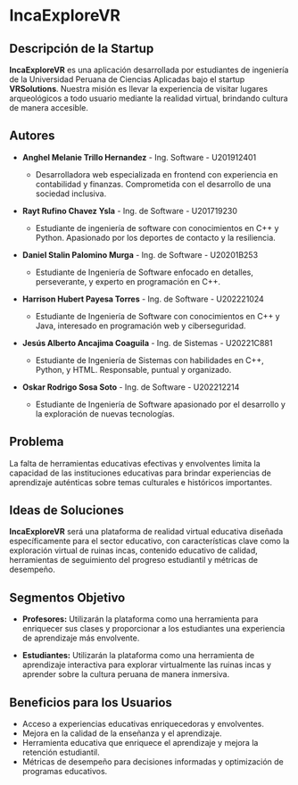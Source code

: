 # IncaExploreVR

## Descripción de la Startup

**IncaExploreVR** es una aplicación desarrollada por estudiantes de ingeniería de la Universidad Peruana de Ciencias Aplicadas bajo el startup **VRSolutions**. Nuestra misión es llevar la experiencia de visitar lugares arqueológicos a todo usuario mediante la realidad virtual, brindando cultura de manera accesible.

## Autores

- **Anghel Melanie Trillo Hernandez** - Ing. Software - U201912401
  - Desarrolladora web especializada en frontend con experiencia en contabilidad y finanzas. Comprometida con el desarrollo de una sociedad inclusiva.

- **Rayt Rufino Chavez Ysla** - Ing. de Software - U201719230
  - Estudiante de ingeniería de software con conocimientos en C++ y Python. Apasionado por los deportes de contacto y la resiliencia.

- **Daniel Stalin Palomino Murga** - Ing. de Software - U20201B253
  - Estudiante de Ingeniería de Software enfocado en detalles, perseverante, y experto en programación en C++.

- **Harrison Hubert Payesa Torres** - Ing. de Software - U202221024
  - Estudiante de Ingeniería de Software con conocimientos en C++ y Java, interesado en programación web y ciberseguridad.

- **Jesús Alberto Ancajima Coaguila** - Ing. de Sistemas - U20221C881
  - Estudiante de Ingeniería de Sistemas con habilidades en C++, Python, y HTML. Responsable, puntual y organizado.

- **Oskar Rodrigo Sosa Soto** - Ing. de Software - U202212214
  - Estudiante de Ingeniería de Software apasionado por el desarrollo y la exploración de nuevas tecnologías.


## Problema

La falta de herramientas educativas efectivas y envolventes limita la capacidad de las instituciones educativas para brindar experiencias de aprendizaje auténticas sobre temas culturales e históricos importantes.

## Ideas de Soluciones

**IncaExploreVR** será una plataforma de realidad virtual educativa diseñada específicamente para el sector educativo, con características clave como la exploración virtual de ruinas incas, contenido educativo de calidad, herramientas de seguimiento del progreso estudiantil y métricas de desempeño.


## Segmentos Objetivo

- **Profesores:** Utilizarán la plataforma como una herramienta para enriquecer sus clases y proporcionar a los estudiantes una experiencia de aprendizaje más envolvente.

- **Estudiantes:** Utilizarán la plataforma como una herramienta de aprendizaje interactiva para explorar virtualmente las ruinas incas y aprender sobre la cultura peruana de manera inmersiva.

## Beneficios para los Usuarios

- Acceso a experiencias educativas enriquecedoras y envolventes.
- Mejora en la calidad de la enseñanza y el aprendizaje.
- Herramienta educativa que enriquece el aprendizaje y mejora la retención estudiantil.
- Métricas de desempeño para decisiones informadas y optimización de programas educativos.
